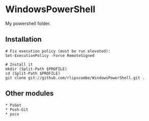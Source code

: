 WindowsPowerShell
=================

My powershell folder.

Installation
------------

    # Fix execution policy (must be run elevated):
    Set-ExecutionPolicy -Force RemoteSigned

    # Install it
    mkdir (Split-Path $PROFILE)
    cd (Split-Path $PROFILE)
    git clone git://github.com/rlipscombe/WindowsPowerShell.git .

Other modules
-------------

    * PsGet
    * Posh-Git
    * pscx
